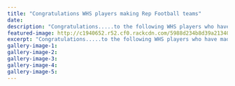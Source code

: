 ```yaml
---
title: "Congratulations WHS players making Rep Football teams"
date: 
description: "Congratulations.....to the following WHS players who have made the Whanganui Representative Football Teams for 2017..."
featured-image: http://c1940652.r52.cf0.rackcdn.com/5988d234b8d39a2134000199/Football-image-in-net.jpg
excerpt: "Congratulations.....to the following WHS players who have made the Whanganui Representative Football Teams for 2017."
gallery-image-1: 
gallery-image-2: 
gallery-image-3: 
gallery-image-4: 
gallery-image-5: 
---
```


